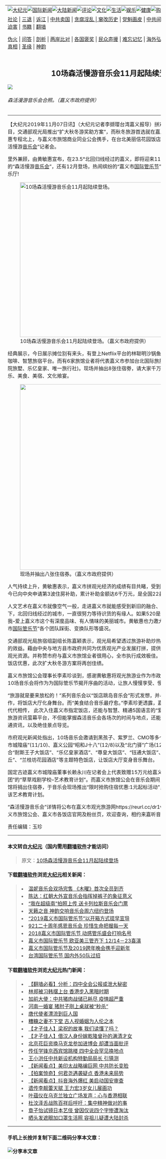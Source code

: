 <a name="1" id="1" target="_blank"></a><span id="1"></span>
<table border="0"><tr><td colspan="2" VALIGN=TOP><a href="https://github.com/mprjd2205/djy/blob/master/gb/nsc413.md#1"><img src="https://gitlab.com/szzdlab/www/raw/master/t/djy/1.jpg" title="大纪元"></a><a href="https://github.com/mprjd2205/djy/blob/master/gb/n24hr.md#1"><img src="https://gitlab.com/szzdlab/www/raw/master/t/djy/3.jpg" title="国际新闻"></a><a href="https://github.com/mprjd2205/djy/blob/master/gb/nsc413.md#1"><img src="https://gitlab.com/szzdlab/www/raw/master/t/djy/4.jpg" title="大陆新闻"></a><a href="https://github.com/mprjd2205/djy/blob/master/gb/news392.md#1"><img src="https://gitlab.com/szzdlab/www/raw/master/t/djy/5.jpg" title="评论"></a><a href="https://github.com/mprjd2205/djy/blob/master/gb/news2007.md#1"><img src="https://gitlab.com/szzdlab/www/raw/master/t/djy/6.jpg" title="文化"></a><a href="https://github.com/mprjd2205/djy/blob/master/gb/news2008.md#1"><img src="https://gitlab.com/szzdlab/www/raw/master/t/djy/7.jpg" title="生活"></a><a href="https://github.com/mprjd2205/djy/blob/master/gb/ncyule.md#1"><img src="https://gitlab.com/szzdlab/www/raw/master/t/djy/8.jpg" title="娱乐"></a><a href="https://github.com/mprjd2205/djy/blob/master/gb/nsc1002.md#1"><img src="https://gitlab.com/szzdlab/www/raw/master/t/djy/9.jpg" title="健康"><a href="https://www.youlucky.com"><img src="https://gitlab.com/szzdlab/www/raw/master/t/djy/10.jpg" title="购物"></a><a href="https://www.supportepoch.org/donation?utm_medium=epochtimes&utm_source=referral&utm_campaign=donate_button_djyhomepage"><img src="https://gitlab.com/szzdlab/www/raw/master/t/djy/12.jpg" title="捐款"></a></td></tr>
<tr><td colspan="2" VALIGN=TOP><a target="_blank" href="https://github.com/mprjd2205/djy/blob/master/gb/9p.md#1">社论</a> | <a target="_blank" href="https://github.com/mprjd2205/djy/blob/master/gb/nf5657.md#1">三退</a> | <a target="_blank" href="https://github.com/mprjd2205/djy/blob/master/gb/nf6123.md#1">诉江</a> | <a target="_blank" href="https://github.com/mprjd2205/djy/blob/master/gb/nf1176117.md#1">中共卖国</a> | <a target="_blank" href="https://github.com/mprjd2205/djy/blob/master/gb/nf5773.md#1">贪腐淫乱 | <a target="_blank" href="https://github.com/mprjd2205/djy/blob/master/gb/nf1176115.md#1">窜改历史</a> | <a target="_blank" href="https://github.com/mprjd2205/djy/blob/master/gb/nf1176107.md#1">党魁画皮</a> | <a target="_blank" href="https://github.com/mprjd2205/djy/blob/master/gb/nf1320400.md#1">中共间谍</a> | <a target="_blank" href="https://github.com/mprjd2205/djy/blob/master/gb/nf1176114.md#1">破坏传统</a> | <a target="_blank" href="https://github.com/mprjd2205/djy/blob/master/gb/nf5287.md#1">恶贯满盈</a> | <a target="_blank" href="https://github.com/mprjd2205/djy/blob/master/gb/ncid278.md#1">人权</a> | <a target="_blank" href="https://github.com/mprjd2205/djy/blob/master/gb/nf1176111.md#1">迫害</a> | <a target="_blank" href="https://github.com/mprjd2205/djy/blob/master/gb/nf1235328.md#1">书籍</a> | <a target="_blank" href="https://github.com/mprjd2205/www/blob/master/README.md?zsrh#1">翻墙</a></p><p><a target="_blank" href="https://github.com/mprjd2205/djy/blob/master/gb/nf5562.md#1">伪火</a> | <a target="_blank" href="https://github.com/mprjd2205/djy/blob/master/gb/nf4378.md#1">问答</a> | <a target="_blank" href="https://github.com/mprjd2205/djy/blob/master/gb/nf5792.md#1">剖析</a> | <a target="_blank" href="https://github.com/mprjd2205/djy/blob/master/gb/nf5735.md#1">两岸比对</a> | <a target="_blank" href="https://github.com/mprjd2205/djy/blob/master/gb/nf6119.md#1">各国褒奖</a> | <a target="_blank" href="https://github.com/mprjd2205/djy/blob/master/gb/nf6120.md#1">民众声援</a> | <a target="_blank" href="https://github.com/mprjd2205/djy/blob/master/gb/nf1188594.md#1">难忘记忆</a> | <a target="_blank" href="https://github.com/mprjd2205/djy/blob/master/gb/nf3180.md#1">海外弘传</a> | <a target="_blank" href="https://github.com/mprjd2205/djy/blob/master/gb/nf5410.md#1">万人上访</a> | <a target="_blank" href="https://github.com/mprjd2205/ntdtv/blob/master/gb/prog1530_1.md#1">和平抗议</a> | <a target="_blank" href="https://github.com/mprjd2205/djy/blob/master/gb/nf4386.md#1">支持</a> | <a target="_blank" href="https://github.com/mprjd2205/djy/blob/master/gb/nf4389.md#1">真相</a> | <a target="_blank" href="https://github.com/mprjd2205/djy/blob/master/gb/nf5790.md#1">圣缘</a> | <a target="_blank" href="https://github.com/mprjd2205/djy/blob/master/gb/nf4786.md#1">神韵</a></td></tr>
<tr><td VALIGN=TOP width="626"><h2 align=center>10场森活慢游音乐会11月起陆续登场</h2>
<img src="http://i.epochtimes.com/assets/uploads/2019/11/21a895b2608921f2ef28c0d1f7d62808-600x400.jpg" />
<h6>森活漫游音乐会合照。（嘉义市政府提供）
</h6>
<hr>
<p>【大纪元2019年11月07日讯】（大纪元记者李撷璎台湾嘉义报导）拼观光的行动力很受外界瞩目，交通部观光局推出“扩大秋冬游奖助方案”，而秋冬旅游首选就在嘉义市。7日嘉义市长黄敏惠专程北上，与嘉义市旅馆商业同业公会携手，在台北美丽信花园饭店举办“23.5 Osoi Jinsei 森活慢游<a href="https://github.com/mprjd2205/djy/blob/master/gb/tag/%E9%9F%B3%E4%B9%90%E4%BC%9A.md">音乐会</a>”记者会。</p>
<p>里外兼顾，由黄敏惠宣布，在23.5°北回归线经过的嘉义，即将迎来11/9至12/22共计10场的“森活慢游<a href="https://github.com/mprjd2205/djy/blob/master/gb/tag/%E9%9F%B3%E4%B9%90%E4%BC%9A.md">音乐会</a>”，还有12月登场，热闹缤纷的“嘉义市<a href="https://github.com/mprjd2205/djy/blob/master/gb/tag/%E5%9B%BD%E9%99%85%E7%AE%A1%E4%B9%90%E8%8A%82.md">国际管乐节</a>”，整个嘉义市就是城市音乐厅!</p>
<figure style="width: 500px" class="wp-caption aligncenter"><img src="http://i.epochtimes.com/assets/uploads/2019/11/f5b104f0caeea6d04cddd053cf7e594c-450x546.jpg" alt="10场森活慢游音乐会11月起陆续登场。" width="500" b="546" /><figcaption class="wp-caption-text">10场森活慢游音乐会11月起陆续登场。（嘉义市政府提供）</figcaption></figure>
<p>经典展示，今日展示摊位别有来头，有登上Netflix平台的林聪明沙锅鱼头、嘉酒文创园区、圣塔咖啡、智慧旅宿平台。而有6家旅馆业者将代表嘉义市参加台北国际旅展(耐斯、宽悦、皇品、南院旅墅、乐亿皇家、唯一旅行社)。现场并抽出8张住宿劵，请大家千万别错过嘉义市最经典的音乐、美食、美宿、文化飨宴。</p>
<figure id="attachment_11639476" style="width: 600px" class="wp-caption aligncenter"><a href="http://i.epochtimes.com/assets/uploads/2019/11/05baf6a78743f0bce8f4ef1f230539e8.jpg"><img class="wp-image-11639476 size-large" src="http://i.epochtimes.com/assets/uploads/2019/11/05baf6a78743f0bce8f4ef1f230539e8-600x450.jpg" alt="" width="600" b="450" /></a><figcaption class="wp-caption-text">现场并抽出八张住宿券。（嘉义市政府提供）</figcaption></figure>
<p>人气持续上升，黄敏惠表示，嘉义市拼观光经济的成绩有目共睹，受到国内旅客青睐，从9月至今已向中央申请第3波住房补助，累计补助金额达6千万元，是全国22县市的前段班。</p>
<p>人文艺术在嘉义市就像空气一般，走进嘉义市就能感受到新旧的融合、传统的老味道。在阿里山下，北回归线经过的城市，一直很努力等待识货的有缘人。如果520是我爱你，那23.5就是爱上我&#8211;爱上嘉义市这个有深度品味、有人情味的美丽城市。黄敏惠也力邀大家12/21来嘉享受“嘉义市<a href="https://github.com/mprjd2205/djy/blob/master/gb/tag/%E5%9B%BD%E9%99%85%E7%AE%A1%E4%B9%90%E8%8A%82.md">国际管乐节</a>”各个团队踩街、变换队形等盛况。</p>
<p>交通部观光局旅宿组副组长陈嘉颖表示，观光局希望透过旅游补助炒热国内旅游风气，发挥最大的效益。藉由中央与地方县市政府共同为优质观光产业发展打拼，提供行销经费，整合行销区域观光资源。并称赞市府与嘉义市旅馆业者很用心，全市执行成效极佳。并相信结合游程、美食、饭店优惠，此次扩大秋冬游方案将再创佳绩。</p>
<p>嘉义市旅馆公会理事长李素珍谈到，感谢黄敏惠将观光旅游业作为市政首要推动发展的产业。这10场音乐会将作为为国际管乐节揭开序曲的活动，让旅人慢慢享受、慢慢纾压。</p>
<p>“旅游就是要来放松的！”系列音乐会以“饭店跳岛音乐会”形式发想，并与市区主题特色饭店合作，将饭店大厅化身舞台。而“美食结合音乐最疗愈。”李素珍更透露，嘉义市许多美食都是在地、代代相传， 此次入住嘉义市指定饭店，还能与智慧、精通5国语言的“爱游猫”相遇，透过互动式旅游资讯萤幕平台，不但能掌握森活音乐会各场次的时间与地点，还能搜集在地好吃、好玩、交通资讯，以及绝佳景点导览。</p>
<p>市府观光新闻处指出，10场音乐会邀请到黑孩子、紫罗兰、CMO等多个知名乐团，分别在“嘉义市城隍庙”(11/10)、嘉义公园“昭和J十八”(12/8)以及“北门驿”广场(12/22)等地演出，更结合“耐斯王子大饭店”、“乐亿皇家酒店”、“尊皇大饭店”、“钰通大饭店”、“天成文旅绘日之丘”、“兰桂坊花园酒店”等主题特色饭店，让饭店大厅变身音乐舞台。</p>
<p>国定古迹嘉义市城隍庙董事长赖永川在记者会上代表致赠15万元给嘉义艺术文化指标团体&#8211;“阮剧团”的“草草戏剧学校&#8211;艺术教育计划”。而嘉义市旅馆公会在音乐会期间，公会所属会员饭店与旅馆将捐出住宿券，于音乐会现场推出“限时抢购住宿优惠:1元起标活动”，募得经费也同样将支持该艺术教育计划。</p>
<p>“森活慢游音乐会”详情将公布在嘉义市观光旅游网https://reurl.cc/dr1v9M、爱游嘉义平台、嘉义市旅馆公会、嘉义市各饭店官网及粉丝页，欢迎查询，相约来嘉听音乐、吃美食、看美景。◇</p>
<p>责任编辑：玉珍</p>

<hr>

#### 本文转自<a href="http://www.epochtimes.com">大纪元</a>（国内需用<a href="https://git.io/JesJV">翻墙软件</a>才能访问）
> 原文：<a href="http://www.epochtimes.com/gb/19/11/7/n11639472.htm">10场森活慢游音乐会11月起陆续登场</a>


#### 下载<a href="https://git.io/JesJV">翻墙软件</a>浏览<a href="http://www.epochtimes.com">大纪元</a>相关新闻：
> <li><a href="http://www.epochtimes.com/gb/19/10/29/n11619605.htm">温妮音乐会双场完售 《木曜》首次全员到齐</a></li>
> <li><a href="http://www.epochtimes.com/gb/19/10/26/n11613456.htm">陈达：红朝大外宣音乐会指挥掉裤子的象征意义</a></li>
> <li><a href="http://www.epochtimes.com/gb/19/10/14/n11587508.htm">“我在超级南”拍照上传 送卡列拉斯音乐会门票</a></li>
> <li><a href="http://www.epochtimes.com/gb/19/10/9/n11577578.htm">天籁之音 神韵交响音乐会周六纽约登场</a></li>
> <li><a href="http://www.epochtimes.com/gb/19/10/7/n11573484.htm">“2019嘉义市国际管乐节”以开箱方式提早宣导</a></li>
> <li><a href="http://www.epochtimes.com/gb/19/9/29/n11554032.htm">921二十周年感恩音乐会 珍惜生命把握每一天</a></li>
> <li><a href="http://www.epochtimes.com/gb/18/12/16/n10913788.htm">2018嘉义市国际管乐节 动感管乐盛会打响名号</a></li>
> <li><a href="http://www.epochtimes.com/gb/18/12/12/n10905511.htm">嘉义市国际管乐节  欧亚美三管齐下 12/14－23喜演</a></li>
> <li><a href="http://www.epochtimes.com/gb/18/11/5/n10830900.htm">嘉义市国际管乐节及2019跨年晚会携手迎新年</a></li>
> <li><a href="http://www.epochtimes.com/gb/17/8/6/n9501763.htm">台湾国际管乐节 国内外50队过招</a></li>

#### 下载<a href="https://git.io/JesJV">翻墙软件</a>浏览<a href="http://www.epochtimes.com">大纪元</a>热门新闻：
> <li><a href="http://www.epochtimes.com/gb/19/11/6/n11636278.htm">【翻墙必看】分析：四中全会公报或泄大秘密</a></li>
> <li><a href="http://www.epochtimes.com/gb/19/11/6/n11638219.htm">林郑被习韩摆上台 香港步入黑暗时期</a></li>
> <li><a href="http://www.epochtimes.com/gb/19/11/6/n11637891.htm">加前大使：中共猪肉战储已耗尽 疫情超严重</a></li>
> <li><a href="http://www.epochtimes.com/gb/19/11/6/n11638276.htm">河南一婚宴 猪肘子刚上桌就被“秒杀”</a></li>
> <li><a href="http://www.epochtimes.com/gb/19/10/11/n11582046.htm">唐代使者漂流到巨人国</a></li>
> <li><a href="http://www.epochtimes.com/gb/15/4/21/n4416242.htm">糟糠之妻不下堂 古人视婚姻为人伦之本</a></li>
> <li><a href="http://www.epochtimes.com/gb/19/10/25/n11612042.htm">【才子佳人】梁祝的故事 我们读懂了吗？</a></li>
> <li><a href="http://www.epochtimes.com/gb/19/10/31/n11625562.htm">【才子佳人】借汉人身份嫁乾隆曾孙的满清才女</a></li>
> <li><a href="http://www.epochtimes.com/gb/19/11/5/n11635571.htm">北京花巨资换马克龙参加进博会 却遭当面批评</a></li>
> <li><a href="http://www.epochtimes.com/gb/19/11/5/n11633778.htm">传任学锋京西宾馆跳楼 四中全会罕见换地点</a></li>
> <li><a href="http://www.epochtimes.com/gb/19/11/5/n11635931.htm">王小洪任中共新设机构特勤局局长 引猜测</a></li>
> <li><a href="http://www.epochtimes.com/gb/19/11/6/n11638053.htm">【新闻看点】美印太战略编巨网 中共防长变脸</a></li>
> <li><a href="http://www.epochtimes.com/gb/19/11/7/n11638539.htm">【拍案惊奇】何君尧遇袭疑点 香港未来局势</a></li>
> <li><a href="http://www.epochtimes.com/gb/19/11/5/n11635671.htm">【新闻看点】抖音海外爆红 美启动国安审查</a></li>
> <li><a href="http://www.epochtimes.com/gb/19/11/3/n11631219.htm">遗传李靓蕾天赋 王力宏3岁女儿展画功</a></li>
> <li><a href="http://www.epochtimes.com/gb/19/11/4/n11632910.htm">叶蕴仪在乌克兰独立广场发声：心与香港相联</a></li>
> <li><a href="http://www.epochtimes.com/gb/19/11/6/n11638183.htm">杜汶泽舌战陈百祥后呼吁：集中精神做对的事</a></li>
> <li><a href="http://www.epochtimes.com/gb/19/11/5/n11635898.htm">章子怡试镜日本艺伎 曾因仅说四个字惨遭淘汰</a></li>
> <li><a href="http://www.epochtimes.com/gb/19/11/5/n11635562.htm">晒头发遮眼加口罩生活照 容祖儿疑遭大陆封杀</a></li>
<hr>

#### 手机上长按并复制下面二维码分享本文章：<br><br><img src="http://d1p1.ip.zn2.us/v.php?action=qrcode&url=https://github.com/mprjd2205/djy/blob/master/gb/19/11/7/n11639472.md%231" title="分享本文章"></td><td VALIGN=TOP><a href="https://github.com/mprjd2205/djy/blob/master/gb/16/1/21/n4622075.md?dfh#1" target="_blank"><img src="https://gitlab.com/szzdlab/djy/raw/master/gb/300/wei-f1.jpg" title="中共的伪火骗局"  alt="中共的伪火骗局"></a><br><a href="https://github.com/mprjd2205/www/blob/master/README.md?dfh#9" target="_blank"><img src="https://gitlab.com/szzdlab/djy/raw/master/gb/300/yong-h.jpg" title="永恒的见证"  alt="永恒的见证"></a><br><a href="https://github.com/mprjd2205/djy/blob/master/gb/13/9/29/n3974789.md?dfh#1" target="_blank"><img src="https://gitlab.com/szzdlab/djy/raw/master/gb/300/shang-lnz.jpg" title="善良女子被中共投男牢"  alt="善良女子被中共投男牢"></a><br><a href="https://github.com/mprjd2205/djy/blob/master/gb/16/3/16/n4663449.md?dfh#1" target="_blank"><img src="https://gitlab.com/szzdlab/djy/raw/master/gb/300/huo-z3.jpg" title="警卫目击活摘器官"  alt="警卫目击活摘器官"></a><br><a href="https://github.com/mprjd2205/djy/blob/master/gb/16/8/7/n8177641.md?dfh#1" target="_blank"><img src="https://gitlab.com/szzdlab/djy/raw/master/gb/300/huo-z4.jpg" title="证人描述活摘恐怖"  alt="证人描述活摘恐怖"></a><br><a href="https://github.com/mprjd2205/djy/blob/master/gb/10/4/19/n2881569.md?dfh#1" target="_blank"><img src="https://gitlab.com/szzdlab/djy/raw/master/gb/300/huo-z1.jpg" title="揭开活摘器官黑幕"  alt="揭开活摘器官黑幕"></a><br><a href="https://github.com/mprjd2205/djy/blob/master/gb/10/11/7/n3077476.md?dfh#1" target="_blank"><img src="https://gitlab.com/szzdlab/djy/raw/master/gb/300/ma-ks.jpg" title="马克思的成魔之路"  alt="马克思的成魔之路"></a><br><a href="https://github.com/mprjd2205/djy/blob/master/gb/14/6/9/n4173977.md?dfh#1" target="_blank"><img src="https://gitlab.com/szzdlab/djy/raw/master/gb/300/chang-zs.jpg" title="藏字石 蕴天机"  alt="藏字石 蕴天机"></a><br><a href="https://github.com/mprjd2205/djy/blob/master/gb/18/5/10/n10381511.md?dfh#1" target="_blank"><img src="https://gitlab.com/szzdlab/djy/raw/master/gb/300/st1.jpg" title="关注3亿人三退"  alt="关注3亿人三退"></a><br><a href="https://github.com/mprjd2205/djy/blob/master/gb/18/3/21/n10237682.md?dfh#1" target="_blank"><img src="https://gitlab.com/szzdlab/djy/raw/master/gb/300/jie-t.jpg" title="解体中共复兴中华"  alt="解体中共复兴中华"></a><br><a href="https://github.com/mprjd2205/djy/blob/master/gb/9/2/9/n2422991.md?dfh#1" target="_blank"><img src="https://gitlab.com/szzdlab/djy/raw/master/gb/300/gao-zs.jpg" title="中共迫害良心律师"  alt="中共迫害良心律师"></a><br><a href="https://github.com/mprjd2205/djy/blob/master/gb/18/12/9/n10900044.md?dfh#1" target="_blank"><img src="https://gitlab.com/szzdlab/djy/raw/master/gb/300/sj1.jpg" title="303万人举报江泽民"  alt="303万人举报江泽民"></a><br><a href="https://github.com/mprjd2205/djy/blob/master/gb/18/8/28/n10672014.md?dfh#1" target="_blank"><img src="https://gitlab.com/szzdlab/djy/raw/master/gb/300/sj2.jpg" title="这些官员为何起诉江泽民"  alt="这些官员为何起诉江泽民"></a><br><a href="https://github.com/mprjd2205/djy/blob/master/gb/8/12/18/n2367165.md?dfh#1" target="_blank"><img src="https://gitlab.com/szzdlab/djy/raw/master/gb/300/liangan.jpg" title="海峡两岸的强烈对比"  alt="海峡两岸的强烈对比"></a><br><a href="https://github.com/mprjd2205/djy/blob/master/gb/15/5/5/n4427238.md?dfh#1" target="_blank"><img src="https://gitlab.com/szzdlab/djy/raw/master/gb/300/jia-ndzl.jpg" title="加拿大总理的贺信"  alt="加拿大总理的贺信"></a><br><a href="https://github.com/mprjd2205/djy/blob/master/gb/11/6/17/n3289382.md?dfh#1" target="_blank"><img src="https://gitlab.com/szzdlab/djy/raw/master/gb/300/xiao-wd.jpg" title="探寻真相兼听则明"  alt="探寻真相兼听则明"></a><br><a href="https://github.com/mprjd2205/djy/blob/master/gb/18/10/27/n10812623.md?dfh#1" target="_blank"><img src="https://gitlab.com/szzdlab/djy/raw/master/gb/300/yindu.jpg" title="印度媒体报道东方"  alt="印度媒体报道东方"></a><br><a href="https://github.com/mprjd2205/djy/blob/master/gb/18/6/9/n10469652.md?dfh#1" target="_blank"><img src="https://gitlab.com/szzdlab/djy/raw/master/gb/300/xie-j.jpg" title="不一样的海外校园"  alt="不一样的海外校园"></a><br><a href="https://github.com/mprjd2205/djy/blob/master/gb/7/4/5/n1669415.md?dfh#1" target="_blank"><img src="https://gitlab.com/szzdlab/djy/raw/master/gb/300/li-up.jpg" title="从大师到徒弟的传奇"  alt="从大师到徒弟的传奇"></a><br><a href="https://github.com/mprjd2205/djy/blob/master/gb/17/5/26/n9191512.md?dfh#1" target="_blank"><img src="https://gitlab.com/szzdlab/djy/raw/master/gb/300/zfl2.jpg" title="亿万人与东方一本奇书"  alt="亿万人与东方一本奇书"></a><br><a href="https://github.com/mprjd2205/djy/blob/master/gb/13/11/27/n4020290.md?dfh#1" target="_blank"><img src="https://gitlab.com/szzdlab/djy/raw/master/gb/300/zhen-h.jpg" title="大陆见不到的震撼场面"  alt="大陆见不到的震撼场面"></a><br><a href="https://github.com/mprjd2205/djy/blob/master/gb/15/7/17/n4482910.md?dfh#1" target="_blank"><img src="https://gitlab.com/szzdlab/djy/raw/master/gb/300/dalu-sk.jpg" title="人心向善 大陆当初盛况"  alt="人心向善 大陆当初盛况"></a><br><a href="https://github.com/mprjd2205/djy/blob/master/gb/9/10/15/n2689419.md?dfh#1" target="_blank"><img src="https://gitlab.com/szzdlab/djy/raw/master/gb/300/zfl1.jpg" title="追寻真理 这书讲什么"  alt="追寻真理 这书讲什么"></a><br><a href="https://github.com/mprjd2205/www/blob/master/README.md?dfh#1" target="_blank"><img src="https://gitlab.com/szzdlab/djy/raw/master/gb/300/fq1.jpg" title="下载免费翻墙软件"  alt="下载免费翻墙软件"></a><br></td></tr></table>
